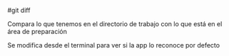 #git diff

Compara lo que tenemos en el directorio de trabajo con lo que está en el área de preparación

Se modifica desde el terminal para ver si la app lo reconoce por defecto
